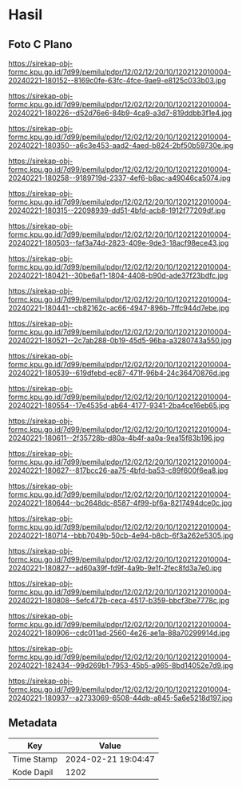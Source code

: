 # Hasil

## Foto C Plano

https://sirekap-obj-formc.kpu.go.id/7d99/pemilu/pdpr/12/02/12/20/10/1202122010004-20240221-180152--8169c0fe-63fc-4fce-9ae9-e8125c033b03.jpg

https://sirekap-obj-formc.kpu.go.id/7d99/pemilu/pdpr/12/02/12/20/10/1202122010004-20240221-180226--d52d76e6-84b9-4ca9-a3d7-819ddbb3f1e4.jpg

https://sirekap-obj-formc.kpu.go.id/7d99/pemilu/pdpr/12/02/12/20/10/1202122010004-20240221-180350--a6c3e453-aad2-4aed-b824-2bf50b59730e.jpg

https://sirekap-obj-formc.kpu.go.id/7d99/pemilu/pdpr/12/02/12/20/10/1202122010004-20240221-180258--9189719d-2337-4ef6-b8ac-a49046ca5074.jpg

https://sirekap-obj-formc.kpu.go.id/7d99/pemilu/pdpr/12/02/12/20/10/1202122010004-20240221-180315--22098939-dd51-4bfd-acb8-1912f77209df.jpg

https://sirekap-obj-formc.kpu.go.id/7d99/pemilu/pdpr/12/02/12/20/10/1202122010004-20240221-180503--faf3a74d-2823-409e-9de3-18acf98ece43.jpg

https://sirekap-obj-formc.kpu.go.id/7d99/pemilu/pdpr/12/02/12/20/10/1202122010004-20240221-180421--30be6af1-1804-4408-b90d-ade37f23bdfc.jpg

https://sirekap-obj-formc.kpu.go.id/7d99/pemilu/pdpr/12/02/12/20/10/1202122010004-20240221-180441--cb82162c-ac66-4947-896b-7ffc944d7ebe.jpg

https://sirekap-obj-formc.kpu.go.id/7d99/pemilu/pdpr/12/02/12/20/10/1202122010004-20240221-180521--2c7ab288-0b19-45d5-96ba-a3280743a550.jpg

https://sirekap-obj-formc.kpu.go.id/7d99/pemilu/pdpr/12/02/12/20/10/1202122010004-20240221-180539--619dfebd-ec87-471f-96b4-24c36470876d.jpg

https://sirekap-obj-formc.kpu.go.id/7d99/pemilu/pdpr/12/02/12/20/10/1202122010004-20240221-180554--17e4535d-ab64-4177-9341-2ba4ce16eb65.jpg

https://sirekap-obj-formc.kpu.go.id/7d99/pemilu/pdpr/12/02/12/20/10/1202122010004-20240221-180611--2f35728b-d80a-4b4f-aa0a-9ea15f83b196.jpg

https://sirekap-obj-formc.kpu.go.id/7d99/pemilu/pdpr/12/02/12/20/10/1202122010004-20240221-180627--817bcc26-aa75-4bfd-ba53-c89f600f6ea8.jpg

https://sirekap-obj-formc.kpu.go.id/7d99/pemilu/pdpr/12/02/12/20/10/1202122010004-20240221-180644--bc2648dc-8587-4f99-bf6a-8217494dce0c.jpg

https://sirekap-obj-formc.kpu.go.id/7d99/pemilu/pdpr/12/02/12/20/10/1202122010004-20240221-180714--bbb7049b-50cb-4e94-b8cb-6f3a262e5305.jpg

https://sirekap-obj-formc.kpu.go.id/7d99/pemilu/pdpr/12/02/12/20/10/1202122010004-20240221-180827--ad60a39f-fd9f-4a9b-9e1f-2fec8fd3a7e0.jpg

https://sirekap-obj-formc.kpu.go.id/7d99/pemilu/pdpr/12/02/12/20/10/1202122010004-20240221-180808--5efc472b-ceca-4517-b359-bbcf3be7778c.jpg

https://sirekap-obj-formc.kpu.go.id/7d99/pemilu/pdpr/12/02/12/20/10/1202122010004-20240221-180906--cdc011ad-2560-4e26-ae1a-88a70299914d.jpg

https://sirekap-obj-formc.kpu.go.id/7d99/pemilu/pdpr/12/02/12/20/10/1202122010004-20240221-182434--99d269b1-7953-45b5-a965-8bd14052e7d9.jpg

https://sirekap-obj-formc.kpu.go.id/7d99/pemilu/pdpr/12/02/12/20/10/1202122010004-20240221-180937--a2733069-6508-44db-a845-5a6e5218d197.jpg


## Metadata

| Key        | Value               |
| ---------- | ------------------- |
| Time Stamp | 2024-02-21 19:04:47 |
| Kode Dapil | 1202                |



